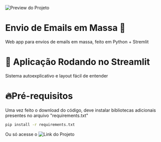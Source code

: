 ![Preview do Projeto](https://i.imgur.com/C2DUdJz.png)

# Envio de Emails em Massa 🐍
Web app para envios de emails em massa, feito em Python + Stremlit

# 🧮 Aplicação Rodando no Streamlit
Sistema autoexplicativo e layout fácil de entender

# 🔥Pré-requisitos
Uma vez feito o download do código, deve instalar bibliotecas adicionais presentes no arquivo "requirements.txt"

```bash
pip install -r requirements.txt
```

Ou só acesse o ![Link do Projeto](https://webmail-mass.streamlit.app/)



